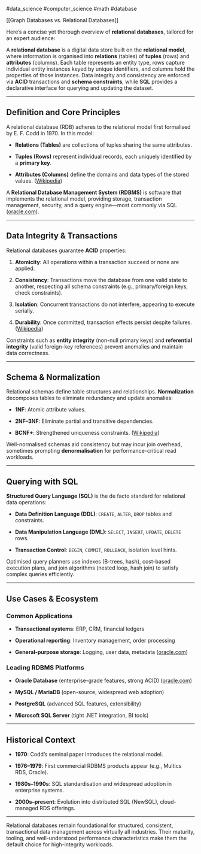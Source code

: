 #data_science #computer_science #math #database 

[[Graph Databases vs. Relational Databases]]

Here’s a concise yet thorough overview of **relational databases**, tailored for an expert audience:

A **relational database** is a digital data store built on the **relational model**, where information is organised into **relations** (tables) of **tuples** (rows) and **attributes** (columns). Each table represents an entity type, rows capture individual entity instances keyed by unique identifiers, and columns hold the properties of those instances. Data integrity and consistency are enforced via **ACID** transactions and **schema constraints**, while **SQL** provides a declarative interface for querying and updating the dataset.

---

## Definition and Core Principles

A relational database (RDB) adheres to the relational model first formalised by E. F. Codd in 1970. In this model:

- **Relations (Tables)** are collections of tuples sharing the same attributes.
    
- **Tuples (Rows)** represent individual records, each uniquely identified by a **primary key**.
    
- **Attributes (Columns)** define the domains and data types of the stored values. ([Wikipedia](https://en.wikipedia.org/wiki/Relational_database?utm_source=chatgpt.com "Relational database"))
    

A **Relational Database Management System (RDBMS)** is software that implements the relational model, providing storage, transaction management, security, and a query engine—most commonly via SQL ([oracle.com](https://www.oracle.com/database/what-is-a-relational-database/?utm_source=chatgpt.com "What Is a Relational Database? (RDBMS)?")).

---

## Data Integrity & Transactions

Relational databases guarantee **ACID** properties:

1. **Atomicity**: All operations within a transaction succeed or none are applied.
    
2. **Consistency**: Transactions move the database from one valid state to another, respecting all schema constraints (e.g., primary/foreign keys, check constraints).
    
3. **Isolation**: Concurrent transactions do not interfere, appearing to execute serially.
    
4. **Durability**: Once committed, transaction effects persist despite failures. ([Wikipedia](https://en.wikipedia.org/wiki/Relational_database?utm_source=chatgpt.com "Relational database"))
    

Constraints such as **entity integrity** (non-null primary keys) and **referential integrity** (valid foreign-key references) prevent anomalies and maintain data correctness.

---

## Schema & Normalization

Relational schemas define table structures and relationships. **Normalization** decomposes tables to eliminate redundancy and update anomalies:

- **1NF**: Atomic attribute values.
    
- **2NF–3NF**: Eliminate partial and transitive dependencies.
    
- **BCNF+**: Strengthened uniqueness constraints. ([Wikipedia](https://en.wikipedia.org/wiki/Relational_database?utm_source=chatgpt.com "Relational database"))
    

Well-normalised schemas aid consistency but may incur join overhead, sometimes prompting **denormalisation** for performance-critical read workloads.

---

## Querying with SQL

**Structured Query Language (SQL)** is the de facto standard for relational data operations:

- **Data Definition Language (DDL)**: `CREATE`, `ALTER`, `DROP` tables and constraints.
    
- **Data Manipulation Language (DML)**: `SELECT`, `INSERT`, `UPDATE`, `DELETE` rows.
    
- **Transaction Control**: `BEGIN`, `COMMIT`, `ROLLBACK`, isolation level hints.
    

Optimised query planners use indexes (B-trees, hash), cost-based execution plans, and join algorithms (nested loop, hash join) to satisfy complex queries efficiently.

---

## Use Cases & Ecosystem

### Common Applications

- **Transactional systems**: ERP, CRM, financial ledgers
    
- **Operational reporting**: Inventory management, order processing
    
- **General-purpose storage**: Logging, user data, metadata ([oracle.com](https://www.oracle.com/database/what-is-a-relational-database/?utm_source=chatgpt.com "What Is a Relational Database? (RDBMS)?"))
    

### Leading RDBMS Platforms

- **Oracle Database** (enterprise-grade features, strong ACID) ([oracle.com](https://www.oracle.com/database/what-is-a-relational-database/?utm_source=chatgpt.com "What Is a Relational Database? (RDBMS)?"))
    
- **MySQL / MariaDB** (open-source, widespread web adoption)
    
- **PostgreSQL** (advanced SQL features, extensibility)
    
- **Microsoft SQL Server** (tight .NET integration, BI tools)
    

---

## Historical Context

- **1970**: Codd’s seminal paper introduces the relational model.
    
- **1976–1979**: First commercial RDBMS products appear (e.g., Multics RDS, Oracle).
    
- **1980s–1990s**: SQL standardisation and widespread adoption in enterprise systems.
    
- **2000s–present**: Evolution into distributed SQL (NewSQL), cloud-managed RDS offerings.
    

---

Relational databases remain foundational for structured, consistent, transactional data management across virtually all industries. Their maturity, tooling, and well-understood performance characteristics make them the default choice for high-integrity workloads.